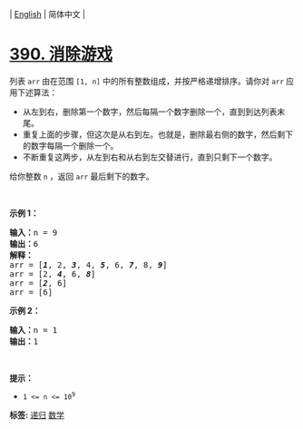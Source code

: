 | [English](README_EN.md) | 简体中文 |

# [390. 消除游戏](https://leetcode.cn/problems/elimination-game)
<p>列表 <code>arr</code> 由在范围 <code>[1, n]</code> 中的所有整数组成，并按严格递增排序。请你对 <code>arr</code> 应用下述算法：</p>

<div class="original__bRMd">
<div>
<ul>
	<li>从左到右，删除第一个数字，然后每隔一个数字删除一个，直到到达列表末尾。</li>
	<li>重复上面的步骤，但这次是从右到左。也就是，删除最右侧的数字，然后剩下的数字每隔一个删除一个。</li>
	<li>不断重复这两步，从左到右和从右到左交替进行，直到只剩下一个数字。</li>
</ul>

<p>给你整数 <code>n</code> ，返回 <code>arr</code> 最后剩下的数字。</p>

<p>&nbsp;</p>

<p><strong>示例 1：</strong></p>

<pre>
<strong>输入：</strong>n = 9
<strong>输出：</strong>6
<strong>解释：</strong>
arr = [<strong><em>1</em></strong>, 2, <em><strong>3</strong></em>, 4, <em><strong>5</strong></em>, 6, <em><strong>7</strong></em>, 8, <em><strong>9</strong></em>]
arr = [2, <em><strong>4</strong></em>, 6, <em><strong>8</strong></em>]
arr = [<em><strong>2</strong></em>, 6]
arr = [6]
</pre>

<p><strong>示例 2：</strong></p>

<pre>
<strong>输入：</strong>n = 1
<strong>输出：</strong>1
</pre>

<p>&nbsp;</p>

<p><strong>提示：</strong></p>

<ul>
	<li><code>1 &lt;= n &lt;= 10<sup>9</sup></code></li>
</ul>
</div>
</div>

**标签:**  [递归](https://leetcode.cn/tag/recursion) [数学](https://leetcode.cn/tag/math) 
